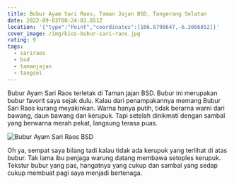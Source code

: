 ```yaml
---
title: Bubur Ayam Sari Raos, Taman Jajan BSD, Tangerang Selatan
date: 2022-09-03T00:24:01.851Z
location: '{"type":"Point","coordinates":[106.6798647,-6.3066852]}'
cover_image: /img/kios-bubur-sari-raos.jpg
rating: 9
tags:
  - sariraos
  - bsd
  - tamanjajan
  - tangsel
---
```

Bubur Ayam Sari Raos terletak di Taman jajan BSD.  Bubur ini merupakan bubur favorit saya sejak dulu. Kalau dari penampakannya memang Bubur Sari Raos kurang meyakinkan. Warna hanya putih, tidak berarna warni dari bawang, daun bawang dan kerupuk. Tapi setelah dinikmati dengan sambal yang berwarna merah pekat, langsung terasa puas.

![Bubur Ayam Sari Raos BSD](/img/bubur-sari-raos.jpg)

Oh ya, sempat saya bilang tadi kalau tidak ada kerupuk yang terlihat di atas bubur. Tak lama ibu penjaga warung datang membawa setoples kerupuk. Tekstur bubur yang pas, hangatnya yang cukup dan sambal yang sedap cukup membuat pagi saya menjadi bertenaga.
